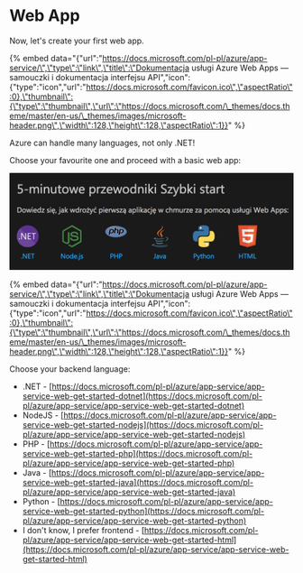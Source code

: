 # Web App

Now, let's create your first web app.

{% embed data="{\"url\":\"https://docs.microsoft.com/pl-pl/azure/app-service/\",\"type\":\"link\",\"title\":\"Dokumentacja usługi Azure Web Apps — samouczki i dokumentacja interfejsu API\",\"icon\":{\"type\":\"icon\",\"url\":\"https://docs.microsoft.com/favicon.ico\",\"aspectRatio\":0},\"thumbnail\":{\"type\":\"thumbnail\",\"url\":\"https://docs.microsoft.com/\_themes/docs.theme/master/en-us/\_themes/images/microsoft-header.png\",\"width\":128,\"height\":128,\"aspectRatio\":1}}" %}

Azure can handle many languages, not only .NET!

Choose your favourite one and proceed with a basic web app:

![](.gitbook/assets/image-5.png)

{% embed data="{\"url\":\"https://docs.microsoft.com/pl-pl/azure/app-service/\",\"type\":\"link\",\"title\":\"Dokumentacja usługi Azure Web Apps — samouczki i dokumentacja interfejsu API\",\"icon\":{\"type\":\"icon\",\"url\":\"https://docs.microsoft.com/favicon.ico\",\"aspectRatio\":0},\"thumbnail\":{\"type\":\"thumbnail\",\"url\":\"https://docs.microsoft.com/\_themes/docs.theme/master/en-us/\_themes/images/microsoft-header.png\",\"width\":128,\"height\":128,\"aspectRatio\":1}}" %}

Choose your backend language:

* .NET - [https://docs.microsoft.com/pl-pl/azure/app-service/app-service-web-get-started-dotnet](https://docs.microsoft.com/pl-pl/azure/app-service/app-service-web-get-started-dotnet)
* NodeJS - [https://docs.microsoft.com/pl-pl/azure/app-service/app-service-web-get-started-nodejs](https://docs.microsoft.com/pl-pl/azure/app-service/app-service-web-get-started-nodejs)
* PHP - [https://docs.microsoft.com/pl-pl/azure/app-service/app-service-web-get-started-php](https://docs.microsoft.com/pl-pl/azure/app-service/app-service-web-get-started-php)
* Java - [https://docs.microsoft.com/pl-pl/azure/app-service/app-service-web-get-started-java](https://docs.microsoft.com/pl-pl/azure/app-service/app-service-web-get-started-java)
* Python - [https://docs.microsoft.com/pl-pl/azure/app-service/app-service-web-get-started-python](https://docs.microsoft.com/pl-pl/azure/app-service/app-service-web-get-started-python)
* I don't know, I prefer frontend -  [https://docs.microsoft.com/pl-pl/azure/app-service/app-service-web-get-started-html](https://docs.microsoft.com/pl-pl/azure/app-service/app-service-web-get-started-html)

